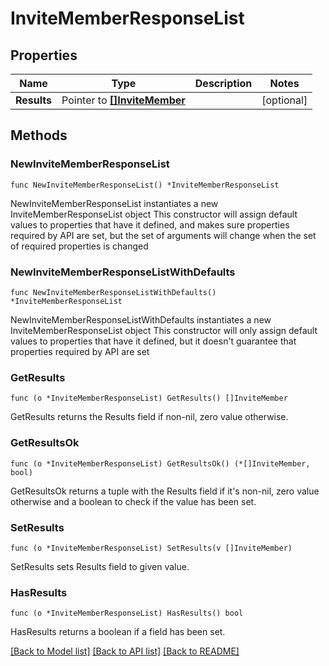 # InviteMemberResponseList

## Properties

Name | Type | Description | Notes
------------ | ------------- | ------------- | -------------
**Results** | Pointer to [**[]InviteMember**](InviteMember.md) |  | [optional] 

## Methods

### NewInviteMemberResponseList

`func NewInviteMemberResponseList() *InviteMemberResponseList`

NewInviteMemberResponseList instantiates a new InviteMemberResponseList object
This constructor will assign default values to properties that have it defined,
and makes sure properties required by API are set, but the set of arguments
will change when the set of required properties is changed

### NewInviteMemberResponseListWithDefaults

`func NewInviteMemberResponseListWithDefaults() *InviteMemberResponseList`

NewInviteMemberResponseListWithDefaults instantiates a new InviteMemberResponseList object
This constructor will only assign default values to properties that have it defined,
but it doesn't guarantee that properties required by API are set

### GetResults

`func (o *InviteMemberResponseList) GetResults() []InviteMember`

GetResults returns the Results field if non-nil, zero value otherwise.

### GetResultsOk

`func (o *InviteMemberResponseList) GetResultsOk() (*[]InviteMember, bool)`

GetResultsOk returns a tuple with the Results field if it's non-nil, zero value otherwise
and a boolean to check if the value has been set.

### SetResults

`func (o *InviteMemberResponseList) SetResults(v []InviteMember)`

SetResults sets Results field to given value.

### HasResults

`func (o *InviteMemberResponseList) HasResults() bool`

HasResults returns a boolean if a field has been set.


[[Back to Model list]](../README.md#documentation-for-models) [[Back to API list]](../README.md#documentation-for-api-endpoints) [[Back to README]](../README.md)



